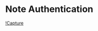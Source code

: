 # Note Authentication
[!Capture](https://github.com/nagik17/Note_Authentication/blob/main/Capture.JPG)
